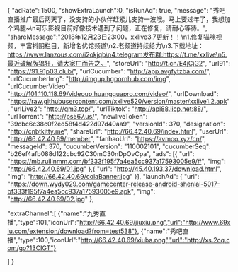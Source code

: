 {
	"adRate": 1500,
	"showExtraLaunch":0,
	"isRunAd": true,
	"message": "秀吧直播推广最后两天了，没支持的小伙伴赶紧儿支持一波哦。马上要过年了，我想加个鸡腿~\n可乐影视目前好像技术遇到了问题，正在修复，请耐心等待。",
	"shareMessage":"2018年12月23日23:00，xxlive3.7更新！！\n1.修复猫咪视频，丰富抖阴栏目，新增名优馆频道\n2.老频道持续给力\n3.下载地址：https://www.lanzous.com/i2okjqb\n4.telegram发布群:https://t.me/xxlive\n5.最近破解版猖狂，请大家广而告之。",
	"storeUrl": "http://t.cn/E4jCjG2",
	"url91": "https://91.91p03.club/",
	"urlCucumber": "http://app.avgfytzba.com/",
	"urlCucumberImg": "http://imgup.hgpornhub.com/img",
	"urlCucumberVideo": "http://101.110.118.69/videoup.huangguapro.com/video/",
	"urlDownload": "https://raw.githubusercontent.com/xxlive520/version/master/xxlive1.2.apk",
	"urlLive2": "http://qm3.top/",
	"urlTiktok": "http://api88.iicp.net:88/",
	"urlTorrent": "http://ps567.us/",
	"newliveToken": "39cbc6c38c0f2ed58f4d422d97d40aa9",
	"versionId": 370,
	"designation": "http://cnbtkitty.me",
	"shareUrl": "http://66.42.40.69/index.html",
	"userUrl": "http://66.42.40.69/member",
	"fanhaoUrl": "https://avmoo.xyz/cn/",
	"messageId": 370,
	"cucumberVersion": "110002101",
	"cucumberSeq": "b26ef4afb088d122cbc92C30mC30nDpOvCpa",
	"ads": [{
		"url": "https://mb.ruilinmm.com/bf333f195f7a4ea5cc937a17593005e9/#",
		"img": "http://66.42.40.69/01.jpg"
	},{
		"url": "http://45.40.193.37/download.html",
		"img": "http://66.42.40.69/colaBanner.jpg"
	}],
	"launchAd": {
		"url": "https://down.wydy029.com/gamecenter-release-android-shenlai-5017-bf333f195f7a4ea5cc937a17593005e9.apk",
		"img": "http://66.42.40.69/02.jpg"
	},

"extraChannel":[
{"name":"九秀直播","type":101,"iconUrl":"http://66.42.40.69/jiuxiu.png","url":"http://www.69xiu.com/extension/download?from=test538"},
{"name":"秀吧直播","type":100,"iconUrl":"http://66.42.40.69/xiuba.png","url":"http://xs.2cq.com/go?13CIGT"}

]
}
